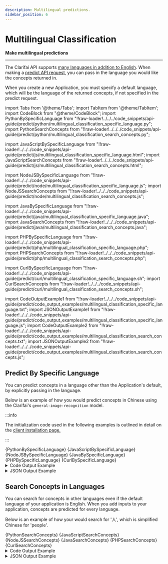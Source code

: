 ```yaml
---
description: Multilingual predictions.
sidebar_position: 6
---
```


# Multilingual Classification

**Make multilingual predictions**
<hr />

The Clarifai API supports [many languages in addition to English](https://docs.clarifai.com/api-guide/concepts/languages/). When making a [predict API request](https://docs.clarifai.com/api-guide/predict/), you can pass in the language you would like the concepts returned in. 

When you create a new Application, you must specify a default language, which will be the language of the returned concepts, if not specified in the predict request.

import Tabs from '@theme/Tabs';
import TabItem from '@theme/TabItem';
import CodeBlock from "@theme/CodeBlock";
import PythonBySpecificLanguage from "!!raw-loader!../../../code_snippets/api-guide/predict/python/multilingual_classification_specific_language.py";
import PythonSearchConcepts from "!!raw-loader!../../../code_snippets/api-guide/predict/python/multilingual_classification_search_concepts.py";

import JavaScriptBySpecificLanguage from "!!raw-loader!../../../code_snippets/api-guide/predict/js/multilingual_classification_specific_language.html";
import JavaScriptSearchConcepts from "!!raw-loader!../../../code_snippets/api-guide/predict/js/multilingual_classification_search_concepts.html";

import NodeJSBySpecificLanguage from "!!raw-loader!../../../code_snippets/api-guide/predict/node/multilingual_classification_specific_language.js";
import NodeJSSearchConcepts from "!!raw-loader!../../../code_snippets/api-guide/predict/node/multilingual_classification_search_concepts.js";

import JavaBySpecificLanguage from "!!raw-loader!../../../code_snippets/api-guide/predict/java/multilingual_classification_specific_language.java";
import JavaSearchConcepts from "!!raw-loader!../../../code_snippets/api-guide/predict/java/multilingual_classification_search_concepts.java";

import PHPBySpecificLanguage from "!!raw-loader!../../../code_snippets/api-guide/predict/php/multilingual_classification_specific_language.php";
import PHPSearchConcepts from "!!raw-loader!../../../code_snippets/api-guide/predict/php/multilingual_classification_search_concepts.php";

import CurlBySpecificLanguage from "!!raw-loader!../../../code_snippets/api-guide/predict/curl/multilingual_classification_specific_language.sh";
import CurlSearchConcepts from "!!raw-loader!../../../code_snippets/api-guide/predict/curl/multilingual_classification_search_concepts.sh";

import CodeOutputExample1 from "!!raw-loader!../../../code_snippets/api-guide/predict/code_output_examples/multilingual_classification_specific_language.txt";
import JSONOutputExample1 from "!!raw-loader!../../../code_snippets/api-guide/predict/code_output_examples/multilingual_classification_specific_language.js";
import CodeOutputExample2 from "!!raw-loader!../../../code_snippets/api-guide/predict/code_output_examples/multilingual_classification_search_concepts.txt";
import JSONOutputExample2 from "!!raw-loader!../../../code_snippets/api-guide/predict/code_output_examples/multilingual_classification_search_concepts.js";

## Predict By Specific Language

You can predict concepts in a language other than the Application's default, by explicitly passing in the language. 

Below is an example of how you would predict concepts in Chinese using the Clarifai's `general-image-recognition` model.

:::info

The initialization code used in the following examples is outlined in detail on the [client installation page.](https://docs.clarifai.com/api-guide/api-overview/api-clients/#client-installation-instructions)

:::

<Tabs>

<TabItem value="python" label="Python">
    <CodeBlock className="language-python">{PythonBySpecificLanguage}</CodeBlock>
</TabItem>

<TabItem value="js_rest" label="JavaScript (REST)">
    <CodeBlock className="language-javascript">{JavaScriptBySpecificLanguage}</CodeBlock>
</TabItem>

<TabItem value="nodejs" label="NodeJS">
    <CodeBlock className="language-javascript">{NodeJSBySpecificLanguage}</CodeBlock>
</TabItem>

<TabItem value="java" label="Java">
    <CodeBlock className="language-java">{JavaBySpecificLanguage}</CodeBlock>
</TabItem>

<TabItem value="php" label="PHP">
    <CodeBlock className="language-php">{PHPBySpecificLanguage}</CodeBlock>
</TabItem>

<TabItem value="curl" label="cURL">
    <CodeBlock className="language-bash">{CurlBySpecificLanguage}</CodeBlock>
</TabItem>

</Tabs>

<details>
  <summary>Code Output Example</summary>
    <CodeBlock className="language-text">{CodeOutputExample1}</CodeBlock>
</details>

<details>
  <summary>JSON Output Example</summary>
    <CodeBlock className="language-javascript">{JSONOutputExample1}</CodeBlock>
</details>

## Search Concepts in Languages 

You can search for concepts in other languages even if the default language of your application is English. When you add inputs to your application, concepts are predicted for every language. 

Below is an example of how your would search for '人', which is simplified Chinese for 'people'.

<Tabs>

<TabItem value="python" label="Python">
    <CodeBlock className="language-python">{PythonSearchConcepts}</CodeBlock>
</TabItem>

<TabItem value="js_rest" label="JavaScript (REST)">
    <CodeBlock className="language-javascript">{JavaScriptSearchConcepts}</CodeBlock>
</TabItem>

<TabItem value="nodejs" label="NodeJS">
    <CodeBlock className="language-javascript">{NodeJSSearchConcepts}</CodeBlock>
</TabItem>

<TabItem value="java" label="Java">
    <CodeBlock className="language-java">{JavaSearchConcepts}</CodeBlock>
</TabItem>

<TabItem value="php" label="PHP">
    <CodeBlock className="language-php">{PHPSearchConcepts}</CodeBlock>
</TabItem>

<TabItem value="curl" label="cURL">
    <CodeBlock className="language-bash">{CurlSearchConcepts}</CodeBlock>
</TabItem>

</Tabs>

<details>
  <summary>Code Output Example</summary>
    <CodeBlock className="language-text">{CodeOutputExample2}</CodeBlock>
</details>

<details>
  <summary>JSON Output Example</summary>
    <CodeBlock className="language-javascript">{JSONOutputExample2}</CodeBlock>
</details>
